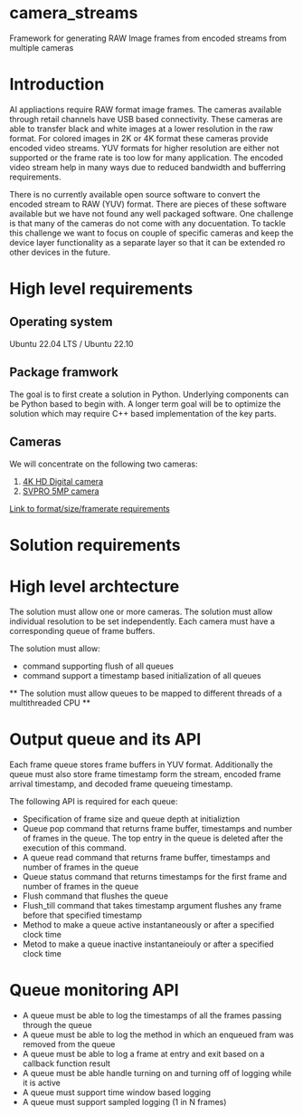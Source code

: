 # camera_streams
Framework for generating RAW Image frames from encoded streams from multiple cameras 

# Introduction
AI appliactions require RAW format image frames. The cameras available through retail channels have USB based connectivity. These cameras are able to transfer black and white images at a lower resolution in the raw format. For colored images in 2K or 4K format these cameras provide encoded video streams. YUV formats for higher resolution are either not supported or the frame rate is too low for many application. The encoded video stream help in many ways due to reduced bandwidth and bufferring requirements.

There is no currently available open source software to convert the encoded stream to RAW (YUV) format. There are pieces of these software available but we have not found any well packaged software. One challenge is that many of the cameras do not come with any docuentation. To tackle this challenge we want to focus on couple of specific cameras and keep the device layer functionality as a separate layer so that it can be extended ro other devices in the future. 

# High level requirements
## Operating system
Ubuntu 22.04 LTS / Ubuntu 22.10

## Package framwork
The goal is to first create a solution in Python. Underlying components can be Python based to begin with. A longer term goal will be to optimize the solution which may require C++ based implementation of the key parts.

## Cameras
We will concentrate on the following two cameras:
1. [4K HD Digital camera](https://www.amazon.com/gp/product/B08F385MPL/ref=ppx_yo_dt_b_search_asin_title?ie=UTF8&psc=1)
2. [SVPRO 5MP camera](https://www.amazon.com/gp/product/B07CBNSXTH/ref=ppx_yo_dt_b_search_asin_title?ie=UTF8&th=1)

[Link to format/size/framerate requirements](https://github.com/anamayasullerey/camera_streams/blob/main/format_requirements.md)

# Solution requirements
# High level archtecture
The solution must allow one or more cameras. The solution must allow individual resolution to be set independently. Each camera must have a corresponding queue of frame buffers. 

The solution must allow:
- command supporting flush of all queues
- command support a timestamp based initialization of all queues

** The solution must allow queues to be mapped to different threads of a multithreaded CPU **

# Output queue and its API
Each frame queue stores frame buffers in YUV format. Additionally the queue must also store frame timestamp form the stream, encoded frame arrival timestamp, and decoded frame queueing timestamp.

The following API is required for each queue:
- Specification of frame size and queue depth at initializtion
- Queue pop command that returns frame buffer, timestamps and number of frames in the queue. The top entry in the queue is deleted after the execution of this command.
- A queue read command that returns frame buffer, timestamps and number of frames in the queue
- Queue status command that returns timestamps for the first frame and number of frames in the queue
- Flush command that flushes the queue
- Flush_till command that takes timestamp argument flushes any frame before that specified timestamp
- Method to make a queue active instantaneously or after a specified clock time
- Metod to make a queue inactive instantaneiouly or after a specified clock time

# Queue monitoring API
- A queue must be able to log the timestamps of all the frames passing through the queue
- A queue must be able to log the method in which an enqueued fram was removed from the queue
- A queue must be able to log a frame at entry and exit based on a callback function result
- A queue must be able handle turning on and turning off of logging while it is active
- A queue must support time window based logging
- A queue must support sampled logging (1 in N frames)





